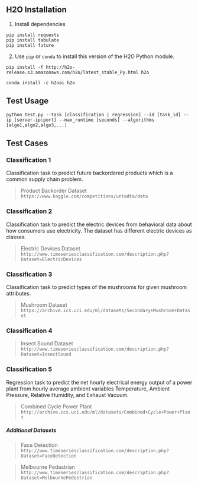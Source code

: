 ## H2O Installation

1. Install dependencies

```shell
pip install requests
pip install tabulate
pip install future
```

2. Use `pip` or `conda` to install this version of the H2O Python module.

```shell
pip install -f http://h2o-release.s3.amazonaws.com/h2o/latest_stable_Py.html h2o
```

```shell
conda install -c h2oai h2o
```
## Test Usage

```shell
python test.py --task [classification | regression] --id [task_id] --ip [server-ip:port] --max_runtime [seconds] --algorithms [algo1,algo2,algo3,...]
```

## Test Cases

### Classification 1

Classification task to predict future backordered products which is a common supply chain problem.
> Product Backorder Dataset
` https://www.kaggle.com/competitions/untadta/data`

### Classification 2

Classification task to predict the electric devices from behavioral data about how consumers use electricity. The dataset has different electric devices as classes.
> Electric Devices Dataset
` http://www.timeseriesclassification.com/description.php?Dataset=ElectricDevices `

### Classification 3

Classification task to predict types of the mushrooms for given mushroom attributes.
> Mushroom Dataset
` https://archive.ics.uci.edu/ml/datasets/Secondary+Mushroom+Dataset `

### Classification 4

> Insect Sound Dataset
` http://www.timeseriesclassification.com/description.php?Dataset=InsectSound `

### Classification 5

Regression task to predict the net hourly electrical energy output of a power plant from hourly average ambient variables Temperature, Ambient Pressure, Relative Humidity, and Exhaust Vacuum.
> Combined Cycle Power Plant
` http://archive.ics.uci.edu/ml/datasets/Combined+Cycle+Power+Plant`

##### Additional Datasets
> Face Detection
` http://www.timeseriesclassification.com/description.php?Dataset=FaceDetection `

> Melbourne Pedestrian
` http://www.timeseriesclassification.com/description.php?Dataset=MelbournePedestrian `